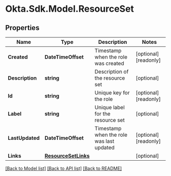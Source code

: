 # Okta.Sdk.Model.ResourceSet

## Properties

Name | Type | Description | Notes
------------ | ------------- | ------------- | -------------
**Created** | **DateTimeOffset** | Timestamp when the role was created | [optional] [readonly] 
**Description** | **string** | Description of the resource set | [optional] 
**Id** | **string** | Unique key for the role | [optional] [readonly] 
**Label** | **string** | Unique label for the resource set | [optional] 
**LastUpdated** | **DateTimeOffset** | Timestamp when the role was last updated | [optional] [readonly] 
**Links** | [**ResourceSetLinks**](ResourceSetLinks.md) |  | [optional] 

[[Back to Model list]](../README.md#documentation-for-models) [[Back to API list]](../README.md#documentation-for-api-endpoints) [[Back to README]](../README.md)

